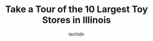 ---
layout: ampstory
image: https://i0.wp.com/paketmu.com/wp-content/uploads/2023/06/b-toys-zone-0-in-illinois-1686365545.jpeg?resize=640,853
author: techidn
featured: false
description: Explore the diverse Toy Store scene in Illinois, home to an incredible selection of 10 establishments catering to every taste. Whether youre in search of iconic favorites or undiscovered tr
title: Take a Tour of the 10 Largest Toy Stores in Illinois
cover:
   title: Take a Tour of the 10 Largest Toy Stores in Illinois
   subtitle: RICKPATE
   background: https://paketmu.com/wp-content/uploads/2023/06/b-toys-zone-0-in-illinois-1686365545.jpeg

pages: 
 - layout: thirds
   top: <h1>#1 Rotofugi</h1>
   bottom: "<p>Came here for a signing and it is a very nice and cool toy store and gallery.  They have plenty of things for everyone including clothes, toys,  patches,  pins, art, and </p>"
   background: https://paketmu.com/wp-content/uploads/2023/06/b-toys-zone-1-in-illinois-1686365546.jpeg
   backgroundblur: true
 - layout: thirds
   top: <h1>#2 The LEGO® Store Woodfield Mall</h1>
   bottom: "<p>Like any other LEGO store Ive taken my 6-year-old boy to, always a fun experience. I love the look on his face whenever we enter one of these stores.This location in the</p>"
   background: https://paketmu.com/wp-content/uploads/2023/06/b-toys-zone-2-in-illinois-1686365546.jpeg
   cta:
      link: https://paketmu.com/take-a-tour-of-the-10-largest-toy-stores-in-illinois/
      text: Take a Tour of the 10 Largest Toy Stores in Illinois
 - layout: thirds
   top: <h1>#3 Nakama Toys</h1>
   bottom: "<p>Very impressed by the selection this store has for the amount of space. My daughter was delighted with the merchandise they have for her favorite characters. I liked the </p>"
   background: https://paketmu.com/wp-content/uploads/2023/06/b-toys-zone-3-in-illinois-1686365546.jpeg
   cta:
      link: https://paketmu.com/take-a-tour-of-the-10-largest-toy-stores-in-illinois/
      text: Take a Tour of the 10 Largest Toy Stores in Illinois
 - layout: thirds
   top: <h1>#4 SMASH Toys and Collectibles</h1>
   bottom: "<p>7222 W Touhy Ave, Chicago, IL 60631, United States</p>"
   background: https://images.unsplash.com/photo-1620421680010-0766ff230392?ixlib=rb-4.0.3&ixid=MnwxMjA3fDB8MHxwaG90by1wYWdlfHx8fGVufDB8fHx8&auto=format&fit=crop&w=640&h=853&q=80
   cta:
      link: https://paketmu.com/take-a-tour-of-the-10-largest-toy-stores-in-illinois/
      text: Take a Tour of the 10 Largest Toy Stores in Illinois
 - layout: thirds
   top: <h1>#5 Quake Collectibles</h1>
   bottom: "<p>4628 N Lincoln Ave, Chicago, IL 60625, United States</p>"
   background: https://images.unsplash.com/photo-1540457036297-448b6b99e91c?ixlib=rb-4.0.3&ixid=MnwxMjA3fDB8MHxwaG90by1wYWdlfHx8fGVufDB8fHx8&auto=format&fit=crop&w=640&h=853&q=80
   cta:
      link: https://paketmu.com/take-a-tour-of-the-10-largest-toy-stores-in-illinois/
      text: Take a Tour of the 10 Largest Toy Stores in Illinois
 - layout: thirds
   top: <h1>#6 Timeless Toys Ltd</h1>
   bottom: "<p>4749 N Lincoln Ave, Chicago, IL 60625, United States</p>"
   background: https://images.unsplash.com/photo-1549241520-425e3dfc01cb?ixlib=rb-4.0.3&ixid=MnwxMjA3fDB8MHxwaG90by1wYWdlfHx8fGVufDB8fHx8&auto=format&fit=crop&w=640&h=853&q=80
   cta:
      link: https://paketmu.com/take-a-tour-of-the-10-largest-toy-stores-in-illinois/
      text: Take a Tour of the 10 Largest Toy Stores in Illinois
 - layout: thirds
   top: <h1>#7 Learning Express Toys</h1>
   bottom: "<p>18 Countryside Plaza, Countryside, IL 60525, United States</p>"
   background: https://images.unsplash.com/photo-1553949345-eb786bb3f7ba?ixlib=rb-4.0.3&ixid=MnwxMjA3fDB8MHxwaG90by1wYWdlfHx8fGVufDB8fHx8&auto=format&fit=crop&w=640&h=853&q=80
   cta:
      link: https://paketmu.com/take-a-tour-of-the-10-largest-toy-stores-in-illinois/
      text: Take a Tour of the 10 Largest Toy Stores in Illinois
 - layout: thirds
   middle: Continue reading...
   background: https://images.unsplash.com/photo-1484589065579-248aad0d8b13?ixlib=rb-4.0.3&ixid=MnwxMjA3fDB8MHxwaG90by1wYWdlfHx8fGVufDB8fHx8&auto=format&fit=crop&w=640&h=853&q=80
   cta:
      link: https://paketmu.com/take-a-tour-of-the-10-largest-toy-stores-in-illinois/
      text: Take a Tour of the 10 Largest Toy Stores in Illinois
      
---